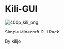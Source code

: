 # Kili-GUI
![400p_kili_png](https://github.com/user-attachments/assets/6adc4745-a3e3-4b26-a087-d4b23f19c2cb)

Simple Minecraft GUI Pack

By kilijo

